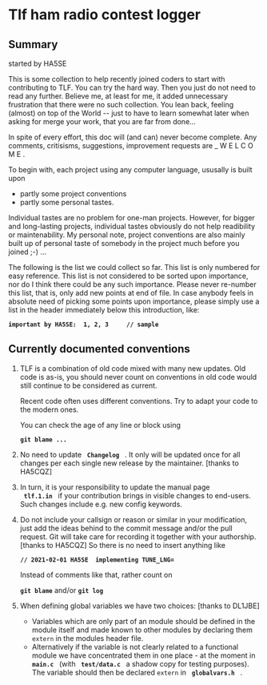 # Tlf ham radio contest logger

## Summary

started by HA5SE

This is some collection to help recently joined coders to start with 
contributing to TLF.
You can try the hard way. Then you just do not need to read any further.
Believe me, at least for me, it  added unnecessary frustration that there were 
no such collection.
You lean back, feeling (almost) on top of the World -- just to have to
learn somewhat later when asking for merge your work, that you are far from done...

In spite of every effort, this doc will (and can) never become complete.
Any comments, critisisms, suggestions, improvement requests are 
_ W E L C O M E .

To begin with, each project using any computer language, ususally is built upon
* partly some project conventions
* partly some personal tastes.

Individual tastes are no problem for one-man projects.
However, for bigger and long-lasting projects, individual tastes obviously
do not help readibility or maintenability.
My personal note, project conventions are also mainly built up of
personal taste of somebody in the project much before you joined ;-) ...

The following is the list we could collect so far.
This list is only numbered for easy reference.
This list is not considered to be sorted upon importance,
nor do I think there could be any such importance.
Please never re-number this list, that is, only add new points at end of file.
In case anybody feels in absolute need of picking some points upon importance,
please simply use a list in the header immediately below this introduction, like:

**`important by HA5SE: 	1, 2, 3		// sample`**



## Currently documented conventions


1)  TLF is a combination of old code mixed with many new updates.
    Old code is as-is, you should never count on conventions in old
    code would still continue to be considered as current.

    Recent code often uses different conventions. Try to adapt your code to
    the modern ones.

    You can check the age of any line or block using

    **`git blame ...`**


2)  No need to update **`  Changelog  `** . It only will be updated once for all changes 
    per each single new release by the maintainer. [thanks to HA5CQZ]


3)  In turn, it is your responsibility to update the manual page  
    **`  tlf.1.in  `**  if your contribution
    brings in visible changes to end-users. Such changes include e.g. new 
    config keywords.


4)  Do not include your callsign or reason or similar in your modification,
    just add the ideas behind to the commit message and/or the pull request.
    Git will take care for recording it together with your authorship.
    [thanks to HA5CQZ]
    So there is no need to insert anything like

    **`// 2021-02-01 HA5SE  implementing TUNE_LNG=`**

    Instead of comments like that, rather count on

    **`git blame`** and/or **`git log`**


5)  When defining global variables we have two choices: [thanks to DL1JBE]

    * Variables which are only part of an module should be defined in 
    the module itself and made known to other modules by declaring them 
    `extern` in the modules header file.
    * Alternatively if the variable is not clearly related to a 
    functional module we have concentrated them in one place - at the 
    moment in  **`  main.c  `**  (with  **`  test/data.c  `**  a
    shadow copy for testing purposes). 
    The variable should then be declared `extern` in  **`  globalvars.h  `** .
